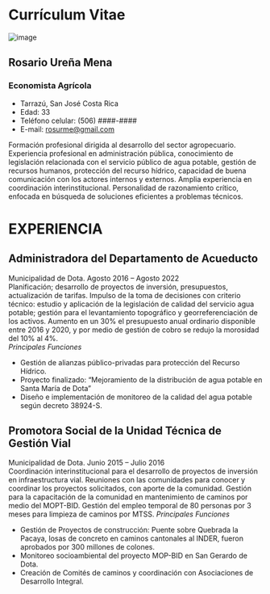 # Currículum Vitae

![image](https://user-images.githubusercontent.com/111821645/187260272-c7224f65-1ae1-4184-aee8-14fa9c8bceef.png) 
## Rosario Ureña Mena
### Economista Agrícola
* Tarrazú, San José Costa Rica
* Edad: 33
* Teléfono celular: (506) ####-####
* E-mail: rosurme@gmail.com

Formación profesional dirigida al desarrollo del sector agropecuario. Experiencia profesional en administración pública, conocimiento de legislación relacionada con el servicio público de agua potable, gestión de recursos humanos, protección del recurso hídrico, capacidad de buena comunicación con los actores internos y externos. Amplia experiencia en coordinación interinstitucional. Personalidad de razonamiento crítico, enfocada en búsqueda de soluciones eficientes a problemas técnicos. 

# EXPERIENCIA
## Administradora del Departamento de Acueducto
Municipalidad de Dota. Agosto 2016 – Agosto 2022  
Planificación; desarrollo de proyectos de inversión, presupuestos, actualización de tarifas. Impulso de la toma de decisiones con criterio técnico: estudio y aplicación de la legislación de calidad del servicio agua potable; gestión para el levantamiento topográfico y georreferenciación de los activos. Aumento en un 30% el presupuesto anual ordinario disponible entre 2016 y 2020, y por medio de gestión de cobro se redujo la morosidad del 10% al 4%.  
_Principales Funciones_
* Gestión de alianzas público-privadas para protección del Recurso Hídrico.
* Proyecto finalizado: “Mejoramiento de la distribución de agua potable en Santa María de Dota”
* Diseño e implementación de monitoreo de la calidad del agua potable según decreto 38924-S.

## Promotora Social de la Unidad Técnica de Gestión Vial
Municipalidad de Dota. Junio 2015 – Julio 2016  
Coordinación interinstitucional para el desarrollo de proyectos de inversión en infraestructura vial. Reuniones con las comunidades para conocer y coordinar los proyectos solicitados, con aporte de la comunidad. Gestión para la capacitación de la comunidad en mantenimiento de caminos por medio del MOPT-BID. Gestión del empleo temporal de 80 personas por 3 meses para limpieza de caminos por MTSS.
_Principales Funciones_
* Gestión de Proyectos de construcción: Puente sobre Quebrada la Pacaya, losas de concreto en caminos cantonales al INDER, fueron aprobados por 300 millones de colones.
* Monitoreo socioambiental del proyecto MOP-BID en San Gerardo de Dota.
* Creación de Comités de caminos y coordinación con Asociaciones de Desarrollo Integral.

